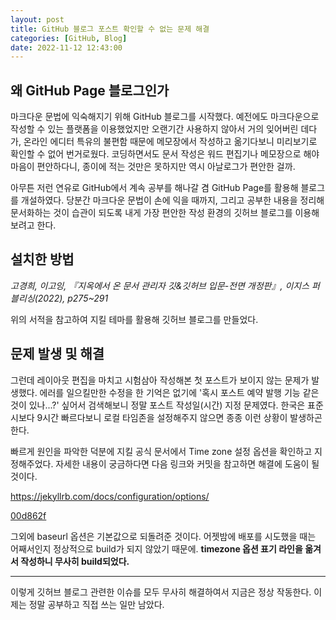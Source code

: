 ```yaml
---
layout: post
title: GitHub 블로그 포스트 확인할 수 없는 문제 해결
categories: [GitHub, Blog]
date: 2022-11-12 12:43:00
---
```


## 왜 GitHub Page 블로그인가

마크다운 문법에 익숙해지기 위해 GitHub 블로그를 시작했다. 예전에도 마크다운으로 작성할 수 있는 플랫폼을 이용했었지만 오랜기간 사용하지 않아서 거의 잊어버린 데다가, 온라인 에디터 특유의 불편함 때문에 메모장에서 작성하고 옮기다보니 미리보기로 확인할 수 없어 번거로웠다. 코딩하면서도 문서 작성은 워드 편집기나 메모장으로 해야 마음이 편안하다니, 종이에 적는 것만은 못하지만 역시 아날로그가 편안한 걸까.

아무튼 저런 연유로 GitHub에서 계속 공부를 해나갈 겸 GitHub Page를 활용해 블로그를 개설하였다. 당분간 마크다운 문법이 손에 익을 때까지, 그리고 공부한 내용을 정리해 문서화하는 것이 습관이 되도록 내게 가장 편안한 작성 환경의 깃허브 블로그를 이용해보려고 한다.

## 설치한 방법

_고경희, 이고잉, 『지옥에서 온 문서 관리자 깃&깃허브 입문-전면 개정판』, 이지스 퍼블리싱(2022), p275~291_

위의 서적을 참고하여 지킬 테마를 활용해 깃허브 블로그를 만들었다.

## 문제 발생 및 해결

그런데 레이아웃 편집을 마치고 시험삼아 작성해본 첫 포스트가 보이지 않는 문제가 발생했다. 에러를 일으킬만한 수정을 한 기억은 없기에 '혹시 포스트 예약 발행 기능 같은 것이 있나...?' 싶어서 검색해보니 정말 포스트 작성일(시간) 지정 문제였다. 한국은 표준시보다 9시간 빠르다보니 로컬 타임존을 설정해주지 않으면 종종 이런 상황이 발생하곤 한다.

빠르게 원인을 파악한 덕분에 지킬 공식 문서에서 Time zone 설정 옵션을 확인하고 지정해주었다. 자세한 내용이 궁금하다면 다음 링크와 커밋을 참고하면 해결에 도움이 될 것이다.

<https://jekyllrb.com/docs/configuration/options/>

[00d862f](https://github.com/wisewell/wisewell.github.io/commit/00d862fc397693a939f0984ee67792ac9b0e6463)

그외에 baseurl 옵션은 기본값으로 되돌려준 것이다. 어젯밤에 배포를 시도했을 때는 어째서인지 정상적으로 build가 되지 않았기 때문에. __timezone 옵션 표기 라인을 옮겨서 작성하니 무사히 build되었다.__

***

이렇게 깃허브 블로그 관련한 이슈를 모두 무사히 해결하여서 
지금은 정상 작동한다. 이제는 정말 공부하고 직접 쓰는 일만 남았다.